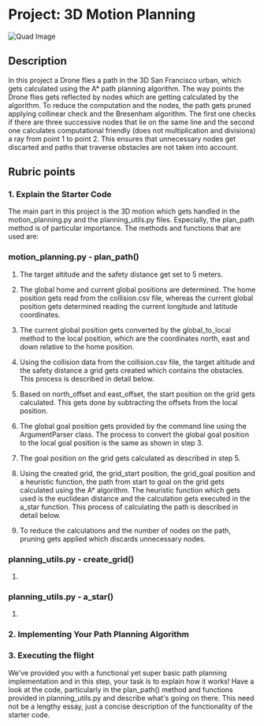 # Project: 3D Motion Planning
![Quad Image](./misc/enroute.png)

## Description
In this project a Drone flies a path in the 3D San Francisco urban, which gets calculated
using the A* path planning algorithm. The way points the Drone flies gets reflected by
nodes which are getting calculated by the algorithm. To reduce the computation and the
nodes, the path gets pruned applying collinear check and the Bresenham algorithm. 
The first one checks if there are three successive nodes that lie on the same line and 
the second one calculates computational friendly (does not multiplication and divisions) 
a ray from point 1 to point 2. This ensures that unnecessary nodes get discarted and paths 
that traverse obstacles are not taken into account.

## Rubric points

### 1. Explain the Starter Code
The main part in this project is the 3D motion which gets handled in the motion_planning.py 
and the planning_utils.py files. Especially, the plan_path method is of particular importance.
The methods and functions that are used are:

### motion_planning.py - plan_path()
1. The target altitude and the safety distance get set to 5 meters. 

2. The global home and current global positions are determined. The home position gets read from the
collision.csv file, whereas the current global position gets determined reading the current
longitude and latitude coordinates. 

3. The current global position gets converted by the global_to_local method to the local position, which
are the coordinates north, east and down relative to the home position.

4. Using the collision data from the collision.csv file, the target altitude and the safety distance 
a grid gets created which contains the obstacles. This process is described in detail below.

5. Based on north_offset and east_offset, the start position on the grid gets calculated. This gets
done by subtracting the offsets from the local position.

6. The global goal position gets provided by the command line using the ArgumentParser class. The process
to convert the global goal position to the local goal position is the same as shown in step 3.

7. The goal position on the grid gets calculated as described in step 5.

8. Using the created grid, the grid_start position, the grid_goal position and a heuristic function,
the path from start to goal on the grid gets calculated using the A* algorithm. The heuristic function 
which gets used is the euclidean distance and the calculation gets executed in the a_star function.
This process of calculating the path is described in detail below.

9. To reduce the calculations and the number of nodes on the path, pruning gets applied which discards
unnecessary nodes. 


### planning_utils.py - create_grid()
1. 


### planning_utils.py - a_star()
1. 


### 2. Implementing Your Path Planning Algorithm


### 3. Executing the flight






We've provided you with a functional yet super basic path planning implementation and in this step, your task is to explain how it works! Have a look at the code, particularly in the plan_path() method and functions provided in planning_utils.py and describe what's going on there. This need not be a lengthy essay, just a concise description of the functionality of the starter code.

